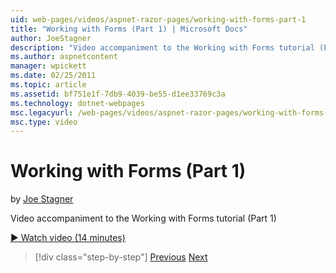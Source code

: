 ```yaml
---
uid: web-pages/videos/aspnet-razor-pages/working-with-forms-part-1
title: "Working with Forms (Part 1) | Microsoft Docs"
author: JoeStagner
description: "Video accompaniment to the Working with Forms tutorial (Part 1)"
ms.author: aspnetcontent
manager: wpickett
ms.date: 02/25/2011
ms.topic: article
ms.assetid: bf751e1f-7db9-4039-be55-d1ee33769c3a
ms.technology: dotnet-webpages
msc.legacyurl: /web-pages/videos/aspnet-razor-pages/working-with-forms-part-1
msc.type: video
---
```

Working with Forms (Part 1)
====================
by [Joe Stagner](https://github.com/JoeStagner)

Video accompaniment to the Working with Forms tutorial (Part 1)

[&#9654; Watch video (14 minutes)](https://channel9.msdn.com/Blogs/ASP-NET-Site-Videos/working-with-forms-part-1)

> [!div class="step-by-step"]
> [Previous](creating-a-consistent-look-part-2.md)
> [Next](working-with-forms-part-2.md)
